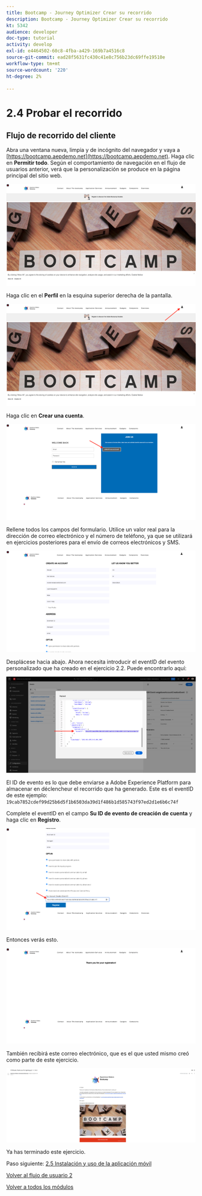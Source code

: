 ```yaml
---
title: Bootcamp - Journey Optimizer Crear su recorrido
description: Bootcamp - Journey Optimizer Crear su recorrido
kt: 5342
audience: developer
doc-type: tutorial
activity: develop
exl-id: e4464502-60c8-4fba-a429-169b7a4516c8
source-git-commit: ead28f5631fc430c41e8c756b23dc69ffe19510e
workflow-type: tm+mt
source-wordcount: '220'
ht-degree: 2%

---
```


# 2.4 Probar el recorrido

## Flujo de recorrido del cliente

Abra una ventana nueva, limpia y de incógnito del navegador y vaya a [https://bootcamp.aepdemo.net](https://bootcamp.aepdemo.net). Haga clic en **Permitir todo**. Según el comportamiento de navegación en el flujo de usuarios anterior, verá que la personalización se produce en la página principal del sitio web.

![DSN](./images/web8a.png)

Haga clic en el **Perfil** en la esquina superior derecha de la pantalla.

![Demostración](./images/web8b.png)

Haga clic en **Crear una cuenta**.

![Demostración](./images/pv5.png)

Rellene todos los campos del formulario. Utilice un valor real para la dirección de correo electrónico y el número de teléfono, ya que se utilizará en ejercicios posteriores para el envío de correos electrónicos y SMS.

![Demostración](./images/pv7a.png)

Desplácese hacia abajo. Ahora necesita introducir el eventID del evento personalizado que ha creado en el ejercicio 2.2. Puede encontrarlo aquí:

![ACOP](./images/payloadeventID.png)

El ID de evento es lo que debe enviarse a Adobe Experience Platform para almacenar en déclencheur el recorrido que ha generado. Este es el eventID de este ejemplo: `19cab7852cdef99d25b6d5f1b6503da39d1f486b1d585743f97ed2d1e6b6c74f`

Complete el eventID en el campo **Su ID de evento de creación de cuenta** y haga clic en **Registro**.

![Demostración](./images/pv8a.png)

Entonces verás esto.

![Demostración](./images/pv9.png)

También recibirá este correo electrónico, que es el que usted mismo creó como parte de este ejercicio.

![Demostración](./images/pv10a.png)

Ya has terminado este ejercicio.

Paso siguiente: [2.5 Instalación y uso de la aplicación móvil](./ex5.md)

[Volver al flujo de usuario 2](./uc2.md)

[Volver a todos los módulos](../../overview.md)
